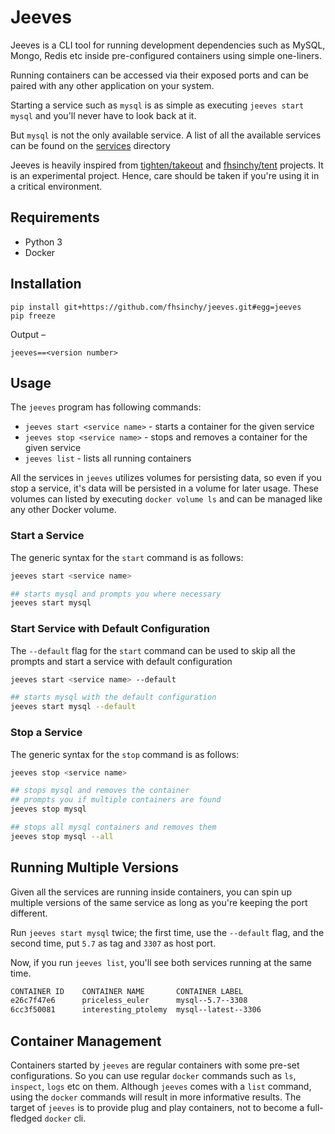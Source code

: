 # Jeeves

Jeeves is a CLI tool for running development dependencies such as MySQL, Mongo, Redis etc inside pre-configured containers using simple one-liners.

Running containers can be accessed via their exposed ports and can be paired with any other application on your system.

Starting a service such as `mysql` is as simple as executing `jeeves start mysql` and you'll never have to look back at it.

But `mysql` is not the only available service. A list of all the available services can be found on the [services](https://github.com/fhsinchy/jeeves/services) directory

Jeeves is heavily inspired from [tighten/takeout](https://github.com/tighten/takeout) and [fhsinchy/tent](https://github.com/fhsinchy/tent) projects. It is an experimental project. Hence, care should be taken if you're using it in a critical environment.

## Requirements

- Python 3
- Docker

## Installation

```shell
pip install git+https://github.com/fhsinchy/jeeves.git#egg=jeeves
pip freeze
```

Output &ndash;

```shell
jeeves==<version number>
```

## Usage

The `jeeves` program has following commands:

* `jeeves start <service name>` - starts a container for the given service
* `jeeves stop <service name>` - stops and removes a container for the given service
* `jeeves list` - lists all running containers

All the services in `jeeves` utilizes volumes for persisting data, so even if you stop a service, it's data will be persisted in a volume for later usage. These volumes can listed by executing `docker volume ls` and can be managed like any other Docker volume.

### Start a Service

The generic syntax for the `start` command is as follows:

```bash
jeeves start <service name>

## starts mysql and prompts you where necessary
jeeves start mysql
```

### Start Service with Default Configuration

The `--default` flag for the `start` command can be used to skip all the prompts and start a service with default configuration

```bash
jeeves start <service name> --default

## starts mysql with the default configuration
jeeves start mysql --default
```

### Stop a Service

The generic syntax for the `stop` command is as follows:

```bash
jeeves stop <service name>

## stops mysql and removes the container
## prompts you if multiple containers are found
jeeves stop mysql

## stops all mysql containers and removes them
jeeves stop mysql --all
```

## Running Multiple Versions

Given all the services are running inside containers, you can spin up multiple versions of the same service as long as you're keeping the port different.

Run `jeeves start mysql` twice; the first time, use the `--default` flag, and the second time, put `5.7` as tag and `3307` as host port.

Now, if you run `jeeves list`, you'll see both services running at the same time.

```bash
CONTAINER ID    CONTAINER NAME       CONTAINER LABEL     
e26c7f47e6      priceless_euler      mysql--5.7--3308    
6cc3f50081      interesting_ptolemy  mysql--latest--3306
```

## Container Management

Containers started by `jeeves` are regular containers with some pre-set configurations. So you can use regular `docker` commands such as `ls`, `inspect`, `logs` etc on them. Although `jeeves` comes with a `list` command, using the `docker` commands will result in more informative results. The target of `jeeves` is to provide plug and play containers, not to become a full-fledged `docker` cli.
